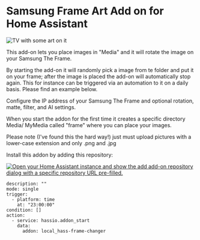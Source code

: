 # Samsung Frame Art Add on for Home Assistant

![TV with some art on it ](https://i.imgur.com/BunHdwb.jpeg)

This add-on lets you place images in "Media" and it will rotate the image on your Samsung The Frame.

By starting the add-on it will randomly pick a image from te folder and put it on your frame; after the image is placed the add-on will automatically stop again. This for instance can be triggered via an automation to it on a daily basis. Please find an example below.

Configure the IP address of your Samsung The Frame and optional rotation, matte, filter, and AI settings.

When you start the addon for the first time it creates a specific directory Media/ MyMedia called "frame" where you can place your images.

Please note (I've found this the hard way!) just must upload pictures with a lower-case extension and only .png and .jpg

Install this addon by adding this repository:

[![Open your Home Assistant instance and show the add add-on repository dialog with a specific repository URL pre-filled.](https://my.home-assistant.io/badges/supervisor_add_addon_repository.svg)](https://my.home-assistant.io/redirect/supervisor_add_addon_repository/?repository_url=https%3A%2F%2Fgithub.com%2Fjanstrm%2Fhomeassistant-samsungframe-artmode)


```
description: ""
mode: single
trigger:
  - platform: time
    at: "23:00:00"
condition: []
action:
  - service: hassio.addon_start
    data:
      addon: local_hass-frame-changer
```
